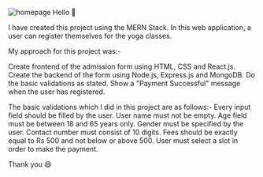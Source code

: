 ![homepage](https://github.com/user-attachments/assets/2f80a15d-f6f0-4115-96a8-507bb702f0e7)
Hello 👋

I have created this project using the MERN Stack. In this web application, a user can register themselves for the yoga classes. 

My approach for this project was:-

Create frontend of the admission form using HTML, CSS and React.js.
Create the backend of the form using Node.js, Express.js and MongoDB.
Do the basic validations as stated.
Show a "Payment Successful" message when the user has registered.

The basic validations which I did in this project are as follows:-
Every input field should be filled by the user.
User name must not be empty.
Age field must be between 18 and 65 years only.
Gender must be specified by the user.
Contact number must consist of 10 digits.
Fees should be exactly equal to Rs 500 and not below or above 500.
User must select a slot in order to make the payment.

Thank you 😄
